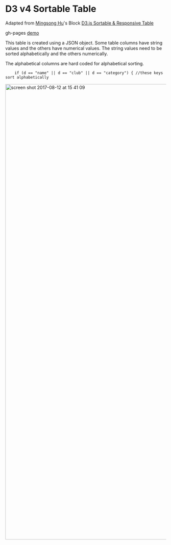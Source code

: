 # D3 v4 Sortable Table

Adapted from [Mingsong Hu](https://bl.ocks.org/AMDS)'s Block [D3.js Sortable & Responsive Table](http://bl.ocks.org/AMDS/4a61497182b8fcb05906)

gh-pages [demo](https://shanegibney.github.io/d3-v4-sortable-table/)

This table is created using a JSON object. Some table columns have string values and the others have numerical values. The string values need to be sorted alphabetically and the others numerically.

The alphabetical columns are hard coded for alphabetical sorting.

```
    if (d == "name" || d == "club" || d == "category") { //these keys sort alphabetically
```

<img width="1428" alt="screen shot 2017-08-12 at 15 41 09" src="https://user-images.githubusercontent.com/17167992/29241590-c7811092-7f74-11e7-8013-09c1e3676103.png">
